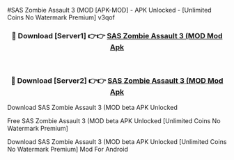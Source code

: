 #SAS Zombie Assault 3 (MOD [APK-MOD] - APK Unlocked - [Unlimited Coins No Watermark Premium] v3qof



<div align="center">

<h3>🔴 Download [Server1] 👉👉 <a href="https://momento.my/?title=SAS_Zombie_Assault_3_(MOD">SAS Zombie Assault 3 (MOD Mod Apk</a></h3><br>

<h3>🔴 Download [Server2] 👉👉 <a href="https://momento.my/?title=SAS_Zombie_Assault_3_(MOD">SAS Zombie Assault 3 (MOD Mod Apk</a></h3>
</div>



Download SAS Zombie Assault 3 (MOD beta APK Unlocked

Free SAS Zombie Assault 3 (MOD beta APK Unlocked [Unlimited Coins No Watermark Premium]

Download SAS Zombie Assault 3 (MOD beta APK Unlocked [Unlimited Coins No Watermark Premium] Mod For Android
